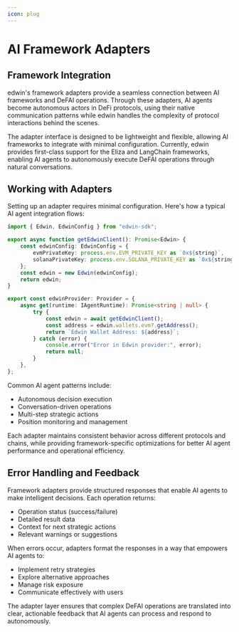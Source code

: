 ```yaml
---
icon: plug
---
```


# AI Framework Adapters

## Framework Integration

edwin's framework adapters provide a seamless connection between AI frameworks and DeFAI operations. Through these adapters, AI agents become autonomous actors in DeFi protocols, using their native communication patterns while edwin handles the complexity of protocol interactions behind the scenes.

The adapter interface is designed to be lightweight and flexible, allowing AI frameworks to integrate with minimal configuration. Currently, edwin provides first-class support for the Eliza and LangChain frameworks, enabling AI agents to autonomously execute DeFAI operations through natural conversations.

## Working with Adapters

Setting up an adapter requires minimal configuration. Here's how a typical AI agent integration flows:

```typescript
import { Edwin, EdwinConfig } from "edwin-sdk";

export async function getEdwinClient(): Promise<Edwin> {
    const edwinConfig: EdwinConfig = {
        evmPrivateKey: process.env.EVM_PRIVATE_KEY as `0x${string}`,
        solanaPrivateKey: process.env.SOLANA_PRIVATE_KEY as `0x${string}`
    };
    const edwin = new Edwin(edwinConfig);
    return edwin;
}

export const edwinProvider: Provider = {
    async get(runtime: IAgentRuntime): Promise<string | null> {
        try {
            const edwin = await getEdwinClient();
            const address = edwin.wallets.evm?.getAddress();
            return `Edwin Wallet Address: ${address}`;
        } catch (error) {
            console.error("Error in Edwin provider:", error);
            return null;
        }
    },
};
```

Common AI agent patterns include:

* Autonomous decision execution
* Conversation-driven operations
* Multi-step strategic actions
* Position monitoring and management

Each adapter maintains consistent behavior across different protocols and chains, while providing framework-specific optimizations for better AI agent performance and operational efficiency.

## Error Handling and Feedback

Framework adapters provide structured responses that enable AI agents to make intelligent decisions. Each operation returns:

* Operation status (success/failure)
* Detailed result data
* Context for next strategic actions
* Relevant warnings or suggestions

When errors occur, adapters format the responses in a way that empowers AI agents to:

* Implement retry strategies
* Explore alternative approaches
* Manage risk exposure
* Communicate effectively with users

The adapter layer ensures that complex DeFAI operations are translated into clear, actionable feedback that AI agents can process and respond to autonomously.
